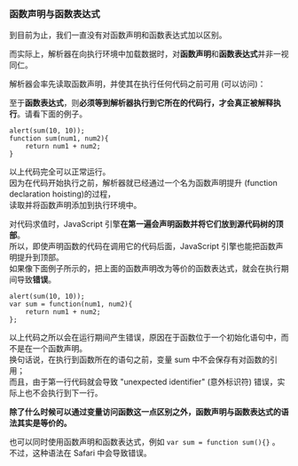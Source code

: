 ### 函数声明与函数表达式

到目前为止，我们一直没有对函数声明和函数表达式加以区别。  

而实际上，<red>解析器在向执行环境中加载数据时</red>，对**函数声明**和**函数表达式**并非一视同仁。

<red>解析器会率先读取函数声明，并使其在执行任何代码之前可用 (可以访问)</red>：

至于**函数表达式**，则**必须等到解析器执行到它所在的代码行，才会真正被解释执行**。请看下面的例子。  

	alert(sum(10, 10));
    function sum(num1, num2){
    	return num1 + num2;
    }

以上代码完全可以正常运行。  
因为在代码开始执行之前，解析器就已经通过一个名为<red>函数声明提升</red>
(function declaration hoisting)的过程，  
<red>读取并将函数声明添加到执行环境中</red>。

对代码求值时，JavaScript 引擎**在第一遍会声明函数并将它们放到源代码树的顶部**。  
所以，即使声明函数的代码在调用它的代码后面，JavaScript 引擎也能把函数声明提升到顶部。  
如果像下面例子所示的，把上面的函数声明改为等价的函数表达式，就会在执行期间导致**错误**。  

	alert(sum(10, 10));
    var sum = function(num1, num2){
    	return num1 + num2;
    };

以上代码之所以会在运行期间产生错误，原因在于函数位于一个初始化语句中，而不是在一个函数声明。  
换句话说，在执行到函数所在的语句之前，变量 sum 中不会保存有对函数的引用；  
而且，由于第一行代码就会导致 "unexpected identifier" (意外标识符) 错误，实际上也不会执行到下一行。
     
**除了什么时候可以通过变量访问函数这一点区别之外，函数声明与函数表达式的语法其实是等价的。**
     
也可以同时使用函数声明和函数表达式，例如 `var sum = function sum(){}` 。  
不过，这种语法在 Safari 中会导致错误。

